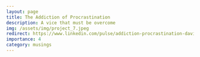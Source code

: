 ```yaml
---
layout: page
title: The Addiction of Procrastination
description: A vice that must be overcome
img: /assets/img/project_7.jpeg
redirect: https://www.linkedin.com/pulse/addiction-procrastination-david-william-silva-phd/
importance: 4
category: musings
---
```

